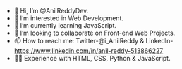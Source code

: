 - 👋 Hi, I’m @AnilReddyDev.
- 👀 I’m interested in Web Development.
- 🌱 I’m currently learning JavaScript.
- 💞️ I’m looking to collaborate on Front-end Web Projects.
- 📫 How to reach me: Twitter-@i_AnilReddy & LinkedIn- https://www.linkedin.com/in/anil-reddy-513866227
- 👨‍💻 Experience with HTML, CSS, Python & JavaScript.

<!---
AnilReddyDev/AnilReddyDev is a ✨ special ✨ repository because its `README.md` (this file) appears on your GitHub profile.
You can click the Preview link to take a look at your changes.
--->
